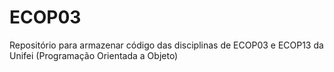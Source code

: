 # ECOP03
Repositório para armazenar código das disciplinas de ECOP03  e ECOP13 da Unifei (Programação Orientada a Objeto)
